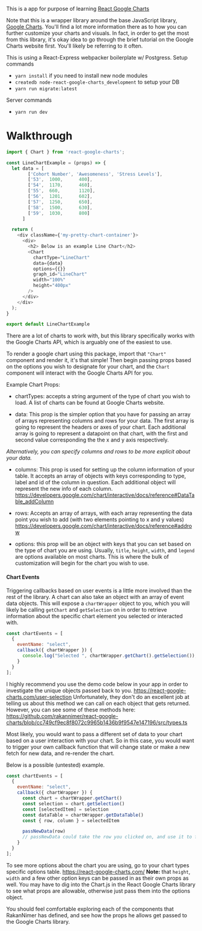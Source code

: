 This is a app for purpose of learning [React Google Charts](https://github.com/RakanNimer/react-google-charts)

Note that this is a wrapper library around the base JavaScript library, [Google Charts](https://developers.google.com/chart/). You'll find a lot more information there as to how you can further customize your charts and visuals. In fact, in order to get the most from this library, it's okay idea to go through the brief tutorial on the Google Charts website first. You'll likely be referring to it often.

This is using a React-Express webpacker boilerplate w/ Postgress.
Setup commands
- `yarn install` if you need to install new node modules
- `createdb node-react-google-charts_development` to setup your DB
- `yarn run migrate:latest`

Server commands
- `yarn run dev`

# Walkthrough

```javascript
import { Chart } from 'react-google-charts';

const LineChartExample = (props) => {
  let data = [
        ['Cohort Number', 'Awesomeness', 'Stress Levels'],
        ['53',  1000,      400],
        ['54',  1170,      460],
        ['55',  660,       1120],
        ['56',  1201,      602],
        ['57',  1250,      650],
        ['58',  1500,      630],
        ['59',  1030,      800]
      ]

  return (
    <div className={'my-pretty-chart-container'}>
      <div>
        <h2> Below is an example Line Chart</h2>
        <Chart
          chartType="LineChart"
          data={data}
          options={{}}
          graph_id="LineChart"
          width="100%"
          height="400px"
        />
      </div>
    </div>
  );
}

export default LineChartExample
```

There are a lot of charts to work with, but this library specifically works with the Google Charts API, which is arguably one of the easiest to use.

To render a google chart using this package, import that `"Chart"` component and render it, it's that simple! Then begin passing props based on the options you wish to designate for your chart, and the `Chart` component will interact with the Google Charts API for you.

Example Chart Props:
* chartTypes: accepts a string argument of the type of chart you wish to load. A list of charts can be found at Google Charts website.

* data: This prop is the simpler option that you have for passing an array of arrays representing columns and rows for your data. The first array is going to represent the headers or axes of your chart. Each additional array is going to represent a datapoint on that chart, with the first and second value corresponding the the x and y axis respectively.

*Alternatively, you can specify columns and rows to be more explicit about your data.*
* columns: This prop is used for setting up the column information of your table. It accepts an array of objects with keys corresponding to type, label and id of the column in question. Each additional object will represent the new info of each column.
https://developers.google.com/chart/interactive/docs/reference#DataTable_addColumn

* rows: Accepts an array of arrays, with each array representing the data point you wish to add (with two elements pointing to x and y values)
https://developers.google.com/chart/interactive/docs/reference#addrow

* options: this prop will be an object with keys that you can set based on the type of chart you are using. Usually, `title`, `height`, `width`, and `legend` are options available on most charts. This is where the bulk of customization will begin for the chart you wish to use.

#### Chart Events
Triggering callbacks based on user events is a little more involved than the rest of the library. A chart can also take an object with an array of event data objects. This will expose a `chartWrapper` object to you, which you will likely be calling `getChart` and `getSelection` on in order to retrieve information about the specific chart element you selected or interacted with.

```js
const chartEvents = [
  {
    eventName: "select",
    callback({ chartWrapper }) {
      console.log("Selected ", chartWrapper.getChart().getSelection());
    }
  }
];
```

I highly recommend you use the demo code below in your app in order to investigate the unique objects passed back to you. https://react-google-charts.com/user-selection
Unfortunately, they don't do an excellent job at telling us about this method we can call on each object that gets returned. However, you can see some of these methods here: https://github.com/rakannimer/react-google-charts/blob/cc749cf9ec8f8072c9965b1436b9f9547e147196/src/types.ts

Most likely, you would want to pass a different set of data to your chart based on a user interaction with your chart. So in this case, you would want to trigger your own callback function that will change state or make a new fetch for new data, and re-render the chart.


Below is a possible (untested) example.
```js
const chartEvents = [
  {
    eventName: "select",
    callback({ chartWrapper }) {
      const chart = chartWrapper.getChart()
      const selection = chart.getSelection()
      const [selectedItem] = selection
      const dataTable = chartWrapper.getDataTable()
      const { row, column } = selectedItem

      passNewData(row)
      // passNewData could take the row you clicked on, and use it to fetch new data from the backend. Then you setstate in your fetch and your chart should re-render.
    }
  }
];
```

To see more options about the chart you are using, go to your chart types specific options table.
https://react-google-charts.com/
**Note:** that `height`, `width` and a few other option keys can be passed in as their own props as well. You may have to dig into the Chart.js in the React Google Charts library to see what props are allowable, otherwise just pass them into the options object.

You should feel comfortable exploring each of the components that RakanNimer has defined, and see how the props he allows get passed to the Google Charts library.
